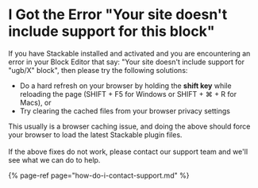 # I Got the Error "Your site doesn't include support for this block"

If you have Stackable installed and activated and you are encountering an error in your Block Editor that say: "Your site doesn't include support for "ugb/X" block", then please try the following solutions: 

* Do a hard refresh on your browser by holding the **shift key** while reloading the page \(SHIFT + F5 for Windows or SHIFT + ⌘ + R for Macs\), or
* Try clearing the cached files from your browser​ privacy settings

This usually is a browser caching issue, and doing the above should force your browser to load the latest Stackable plugin files.  
​  
If the above fixes do not work, please contact our support team and we'll see what we can do to help.

{% page-ref page="how-do-i-contact-support.md" %}



